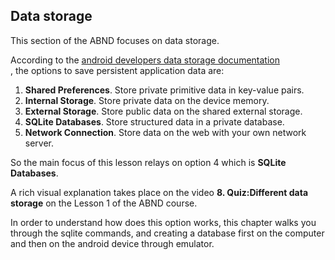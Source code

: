 ## Data storage

This section of the ABND focuses on data storage.

According to the [android developers data storage documentation](https://developer.android.com/guide/topics/data/data-storage.html "Android developers data storage")   
, the options to save persistent application data are:

1. **Shared Preferences**.  Store private primitive data in key-value pairs.
2. **Internal Storage**. Store private data on the device memory.
3. **External Storage**.  Store public data on the shared external storage.
4. **SQLite Databases**. Store structured data in a private database.
5. **Network Connection**. Store data on the web with your own network server.

So the main focus of this lesson relays on option 4 which is **SQLite Databases**.

A rich visual explanation takes place on the video **8. Quiz:Different data storage** on the Lesson 1 of the  ABND course.

In order to understand how does this option works, this chapter walks you through the  sqlite commands, and creating a database first on the computer and then on the android device through emulator.

